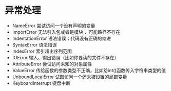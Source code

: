 # 异常处理
* NameError 尝试访问一个没有声明的变量
* ImportError 无法引入包或者是模块 ，可能路径不存在
* IndentationError 语法错误；代码没有正确的缩进
* SyntaxError 语法错误
* IndexError 索引超出序列范围
* IOError 输入、输出错误（比如你要读的文件不存在）
* AttributeError 尝试访问未知的对象属性
* ValueError 传给函数的参数类型不正确，比如给int()函数传入字符串类型的值 
* UnboundLocalError 试图访问一个还未被设置的局部变量
* KeyboardInterrupt 键盘中断
